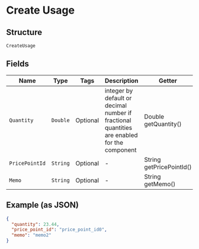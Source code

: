 
# Create Usage

## Structure

`CreateUsage`

## Fields

| Name | Type | Tags | Description | Getter | Setter |
|  --- | --- | --- | --- | --- | --- |
| `Quantity` | `Double` | Optional | integer by default or decimal number if fractional quantities are enabled for the component | Double getQuantity() | setQuantity(Double quantity) |
| `PricePointId` | `String` | Optional | - | String getPricePointId() | setPricePointId(String pricePointId) |
| `Memo` | `String` | Optional | - | String getMemo() | setMemo(String memo) |

## Example (as JSON)

```json
{
  "quantity": 23.44,
  "price_point_id": "price_point_id0",
  "memo": "memo2"
}
```

